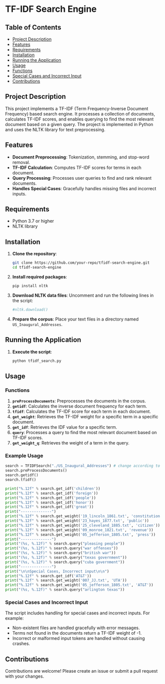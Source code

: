 # TF-IDF Search Engine

## Table of Contents

- [Project Description](#project-description)
- [Features](#features)
- [Requirements](#requirements)
- [Installation](#installation)
- [Running the Application](#running-the-application)
- [Usage](#usage)
- [Functions](#functions)
- [Special Cases and Incorrect Input](#special-cases-and-incorrect-input)
- [Contributions](#contributions)

## Project Description

This project implements a TF-IDF (Term Frequency-Inverse Document Frequency) based search engine. It processes a collection of documents, calculates TF-IDF scores, and enables querying to find the most relevant document based on a given query. The project is implemented in Python and uses the NLTK library for text preprocessing.

## Features

- **Document Preprocessing**: Tokenization, stemming, and stop-word removal.
- **TF-IDF Calculation**: Computes TF-IDF scores for terms in each document.
- **Query Processing**: Processes user queries to find and rank relevant documents.
- **Handles Special Cases**: Gracefully handles missing files and incorrect inputs.

## Requirements

- Python 3.7 or higher
- NLTK library

## Installation

1. **Clone the repository**:
   ```sh
   git clone https://github.com/your-repo/tfidf-search-engine.git
   cd tfidf-search-engine
   ```

2. **Install required packages**:
   ```sh
   pip install nltk
   ```

3. **Download NLTK data files**:
   Uncomment and run the following lines in the script:
   ```python
   #nltk.download()
   ```

4. **Prepare the corpus**:
   Place your text files in a directory named `US_Inaugural_Addresses`.

## Running the Application

1. **Execute the script**:
   ```sh
   python tfidf_search.py
   ```

## Usage

### Functions

1. **`preProcessDocuments`**: Preprocesses the documents in the corpus.
2. **`getidf`**: Calculates the inverse document frequency for each term.
3. **`tfidf`**: Calculates the TF-IDF score for each term in each document.
4. **`get_weight`**: Retrieves the TF-IDF weight for a specific term in a specific document.
5. **`get_idf`**: Retrieves the IDF value for a specific term.
6. **`query`**: Processes a query to find the most relevant document based on TF-IDF scores.
7. **`get_weight_q`**: Retrieves the weight of a term in the query.

### Example Usage

```python
search = TFIDFSearch("./US_Inaugural_Addresses") # change according to your folder
search.preProcessDocuments()
search.getidf()
search.tfidf()

print("%.12f" % search.get_idf('children'))
print("%.12f" % search.get_idf('foreign'))
print("%.12f" % search.get_idf('people'))
print("%.12f" % search.get_idf('honor'))
print("%.12f" % search.get_idf('great'))
print("--------------")
print("%.12f" % search.get_weight('19_lincoln_1861.txt', 'constitution'))
print("%.12f" % search.get_weight('23_hayes_1877.txt', 'public'))
print("%.12f" % search.get_weight('25_cleveland_1885.txt', 'citizen'))
print("%.12f" % search.get_weight('09_monroe_1821.txt', 'revenue'))
print("%.12f" % search.get_weight('05_jefferson_1805.txt', 'press'))
print("--------------")
print("(%s, %.12f)" % search.query("pleasing people"))
print("(%s, %.12f)" % search.query("war offenses"))
print("(%s, %.12f)" % search.query("british war"))
print("(%s, %.12f)" % search.query("texas government"))
print("(%s, %.12f)" % search.query("cuba government"))
print("--------------")
print("\n\nSpecial Cases, Incorrect input\n\n")
print("%.12f" % search.get_idf('AT&T'))
print("%.12f" % search.get_weight('007_JJ.txt', 'UTA'))
print("%.12f" % search.get_weight('05_jefferson_1805.txt', 'AT&T'))
print("(%s, %.12f)" % search.query("arlington texas"))
```

### Special Cases and Incorrect Input

The script includes handling for special cases and incorrect inputs. For example:
- Non-existent files are handled gracefully with error messages.
- Terms not found in the documents return a TF-IDF weight of -1.
- Incorrect or malformed input tokens are handled without causing crashes.

## Contributions

Contributions are welcome! Please create an issue or submit a pull request with your changes.